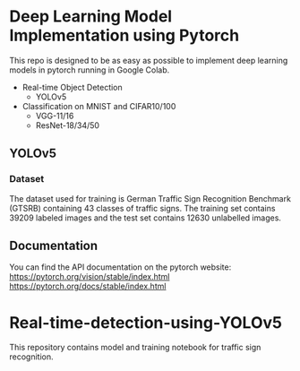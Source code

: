 # Deep Learning Model Implementation using Pytorch
This repo is designed to be as easy as possible to implement deep learning models in pytorch running in Google Colab. 
* Real-time Object Detection 
  * YOLOv5
* Classification on MNIST and CIFAR10/100
  * VGG-11/16
  * ResNet-18/34/50

## YOLOv5

### Dataset 

The dataset used for training is German Traffic Sign Recognition Benchmark (GTSRB) containing 43 classes of traffic signs. The training set contains 39209 labeled images and the test set contains 12630 unlabelled images.

## Documentation
You can find the API documentation on the pytorch website: https://pytorch.org/vision/stable/index.html
https://pytorch.org/docs/stable/index.html


# Real-time-detection-using-YOLOv5

This repository contains model and training notebook for traffic sign recognition. 


